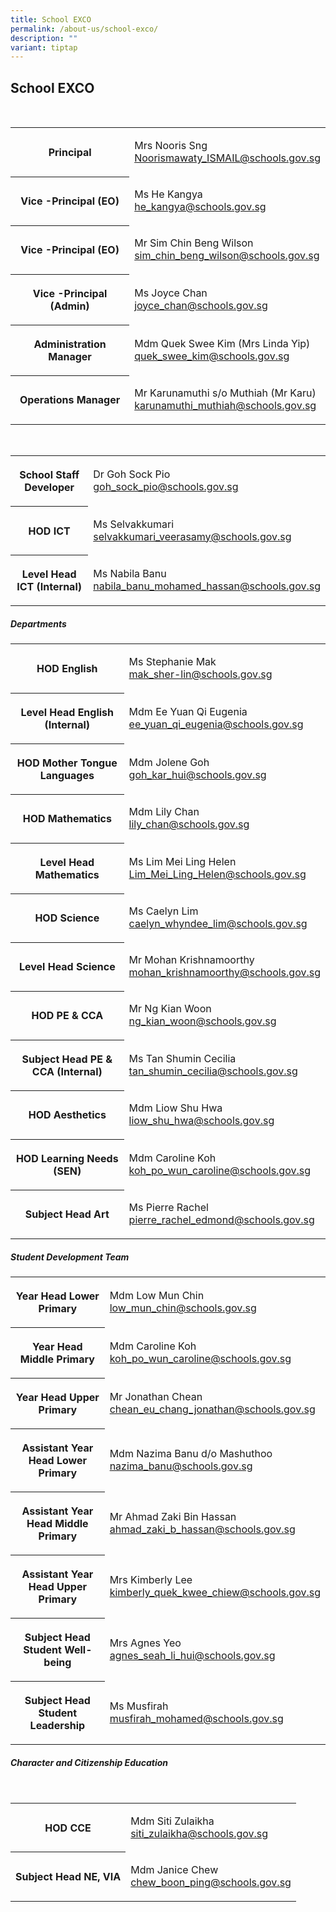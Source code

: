 ```yaml
---
title: School EXCO
permalink: /about-us/school-exco/
description: ""
variant: tiptap
---
```

<h2><strong>School EXCO</strong></h2><p><br></p><table><tbody><tr><th rowspan="1" colspan="1"><p>Principal<br></p></th><td rowspan="1" colspan="1"><p>Mrs Nooris Sng<br><a href="mailto:Noorismawaty_ISMAIL@schools.gov.sg" rel="noopener noreferrer nofollow" target="_blank">Noorismawaty_ISMAIL@schools.gov.sg</a><br></p></td></tr><tr><th rowspan="1" colspan="1"><p>Vice -Principal (EO)</p></th><td rowspan="1" colspan="1"><p>Ms He Kangya<br><a href="mailto:he_kangya@schools.gov.sg" rel="noopener noreferrer nofollow" target="_blank">he_kangya@schools.gov.sg</a><br></p></td></tr><tr><th rowspan="1" colspan="1"><p>Vice -Principal (EO)</p></th><td rowspan="1" colspan="1"><p>Mr Sim Chin Beng Wilson<br><a href="mailto:sim_chin_beng_wilson@schools.gov.sg" rel="noopener noreferrer nofollow" target="_blank">sim_chin_beng_wilson@schools.gov.sg</a></p></td></tr><tr><th rowspan="1" colspan="1"><p>Vice -Principal (Admin)<br></p></th><td rowspan="1" colspan="1"><p>Ms Joyce Chan<br><a href="mailto:joyce_chan@schools.gov.sg" rel="noopener noreferrer nofollow" target="_blank">joyce_chan@schools.gov.sg</a><br></p></td></tr><tr><th rowspan="1" colspan="1"><p>Administration Manager</p></th><td rowspan="1" colspan="1"><p>Mdm Quek Swee Kim (Mrs Linda Yip)<br><a href="mailto:quek_swee_kim@schools.gov.sg" rel="noopener noreferrer nofollow" target="_blank">quek_swee_kim@schools.gov.sg</a><br></p></td></tr><tr><th rowspan="1" colspan="1"><p>Operations Manager</p></th><td rowspan="1" colspan="1"><p>Mr Karunamuthi s/o Muthiah (Mr Karu)<br><a href="mailto:karunamuthi_muthiah@schools.gov.sg" rel="noopener noreferrer nofollow" target="_blank">karunamuthi_muthiah@schools.gov.sg</a></p></td></tr></tbody></table><p><br></p><table><tbody><tr><th rowspan="1" colspan="1"><p>School Staff Developer</p></th><td rowspan="1" colspan="1"><p>Dr Goh Sock Pio<br><a href="mailto:goh_sock_pio@schools.gov.sg" rel="noopener noreferrer nofollow" target="_blank">goh_sock_pio@schools.gov.sg</a><br></p></td></tr><tr><th rowspan="1" colspan="1"><p>HOD ICT</p></th><td rowspan="1" colspan="1"><p>Ms Selvakkumari<br><a href="mailto:selvakkumari_veerasamy@schools.gov.sg" rel="noopener noreferrer nofollow" target="_blank">selvakkumari_veerasamy@schools.gov.sg</a></p></td></tr><tr><th rowspan="1" colspan="1"><p>Level Head ICT (Internal)</p></th><td rowspan="1" colspan="1"><p>Ms Nabila Banu<br><a href="mailto:nabila_banu_mohamed_hassan@schools.gov.sg" rel="noopener noreferrer nofollow" target="_blank">nabila_banu_mohamed_hassan@schools.gov.sg</a></p></td></tr></tbody></table><h5>Departments</h5><p></p><table><tbody><tr><th rowspan="1" colspan="1"><p>HOD English</p></th><td rowspan="1" colspan="1"><p>Ms Stephanie Mak<br><a href="mailto:mak_sher-lin@schools.gov.sg" rel="noopener noreferrer nofollow" target="_blank">mak_sher-lin@schools.gov.sg</a><br></p></td></tr><tr><th rowspan="1" colspan="1"><p>Level Head English (Internal)</p></th><td rowspan="1" colspan="1"><p>Mdm Ee Yuan Qi Eugenia<br><a href="mailto:ee_yuan_qi_eugenia@schools.gov.sg" rel="noopener noreferrer nofollow" target="_blank">ee_yuan_qi_eugenia@schools.gov.sg</a></p></td></tr><tr><th rowspan="1" colspan="1"><p>HOD Mother Tongue Languages</p></th><td rowspan="1" colspan="1"><p>Mdm Jolene Goh<br><a href="mailto:goh_kar_hui@schools.gov.sg" rel="noopener noreferrer nofollow" target="_blank">goh_kar_hui@schools.gov.sg</a><br></p></td></tr><tr><th rowspan="1" colspan="1"><p>HOD Mathematics</p></th><td rowspan="1" colspan="1"><p>Mdm Lily Chan<br><a href="mailto:lily_chan@schools.gov.sg" rel="noopener noreferrer nofollow" target="_blank">lily_chan@schools.gov.sg</a></p></td></tr><tr><th rowspan="1" colspan="1"><p>Level Head Mathematics</p></th><td rowspan="1" colspan="1"><p>Ms Lim Mei Ling Helen<br><a href="mailto:Lim_Mei_Ling_Helen@schools.gov.sg" rel="noopener noreferrer nofollow" target="_blank">Lim_Mei_Ling_Helen@schools.gov.sg</a></p></td></tr><tr><th rowspan="1" colspan="1"><p>HOD Science</p></th><td rowspan="1" colspan="1"><p>Ms Caelyn Lim<br><a href="mailto:caelyn_whyndee_lim@schools.gov.sg" rel="noopener noreferrer nofollow" target="_blank">caelyn_whyndee_lim@schools.gov.sg</a></p></td></tr><tr><th rowspan="1" colspan="1"><p>Level Head Science</p></th><td rowspan="1" colspan="1"><p>Mr Mohan Krishnamoorthy<br><a href="mailto:mohan_krishnamoorthy@schools.gov.sg" rel="noopener noreferrer nofollow" target="_blank">mohan_krishnamoorthy@schools.gov.sg</a></p></td></tr><tr><th rowspan="1" colspan="1"><p>HOD PE &amp; CCA</p></th><td rowspan="1" colspan="1"><p>Mr Ng Kian Woon<br><a href="mailto:ng_kian_woon@schools.gov.sg" rel="noopener noreferrer nofollow" target="_blank">ng_kian_woon@schools.gov.sg</a></p></td></tr><tr><th rowspan="1" colspan="1"><p>Subject Head PE &amp; CCA (Internal)</p></th><td rowspan="1" colspan="1"><p>Ms Tan Shumin Cecilia<br><a href="mailto:tan_shumin_cecilia@schools.gov.sg" rel="noopener noreferrer" target="_blank">tan_shumin_cecilia@schools.gov.sg</a></p></td></tr><tr><th rowspan="1" colspan="1"><p>HOD Aesthetics</p></th><td rowspan="1" colspan="1"><p>Mdm Liow Shu Hwa<br><a href="mailto:liow_shu_hwa@schools.gov.sg" rel="noopener noreferrer nofollow" target="_blank">liow_shu_hwa@schools.gov.sg</a></p></td></tr><tr><th rowspan="1" colspan="1"><p>HOD Learning Needs (SEN)</p></th><td rowspan="1" colspan="1"><p>Mdm Caroline Koh<br><a href="mailto:koh_po_wun_caroline@schools.gov.sg" rel="noopener noreferrer nofollow" target="_blank">koh_po_wun_caroline@schools.gov.sg</a></p></td></tr><tr><th rowspan="1" colspan="1"><p>Subject Head Art</p></th><td rowspan="1" colspan="1"><p>Ms Pierre Rachel<br><a href="mailto:pierre_rachel_edmond@schools.gov.sg" rel="noopener noreferrer nofollow" target="_blank">pierre_rachel_edmond@schools.gov.sg</a></p></td></tr></tbody></table><h5>Student Development Team<br></h5><table><tbody><tr><th rowspan="1" colspan="1"><p>Year Head Lower Primary</p></th><td rowspan="1" colspan="1"><p>Mdm Low Mun Chin<br><a href="mailto:low_mun_chin@schools.gov.sg" rel="noopener noreferrer nofollow" target="_blank">low_mun_chin@schools.gov.sg</a><br></p></td></tr><tr><th rowspan="1" colspan="1"><p>Year Head Middle Primary</p></th><td rowspan="1" colspan="1"><p>Mdm Caroline Koh<br><a href="mailto:koh_po_wun_caroline@schools.gov.sg" rel="noopener noreferrer nofollow" target="_blank">koh_po_wun_caroline@schools.gov.sg</a><br></p></td></tr><tr><th rowspan="1" colspan="1"><p>Year Head Upper Primary</p></th><td rowspan="1" colspan="1"><p>Mr Jonathan Chean<br><a href="mailto:chean_eu_chang_jonathan@schools.gov.sg" rel="noopener noreferrer nofollow" target="_blank">chean_eu_chang_jonathan@schools.gov.sg</a></p></td></tr><tr><th rowspan="1" colspan="1"><p>Assistant Year Head Lower Primary</p></th><td rowspan="1" colspan="1"><p>Mdm Nazima Banu d/o Mashuthoo<br><a href="mailto:nazima_banu@schools.gov.sg" rel="noopener noreferrer nofollow" target="_blank">nazima_banu@schools.gov.sg</a></p></td></tr><tr><th rowspan="1" colspan="1"><p>Assistant Year Head Middle Primary</p></th><td rowspan="1" colspan="1"><p>Mr Ahmad Zaki Bin Hassan<br><a href="mailto:ahmad_zaki_b_hassan@schools.gov.sg" rel="noopener noreferrer nofollow" target="_blank">ahmad_zaki_b_hassan@schools.gov.sg</a></p></td></tr><tr><th rowspan="1" colspan="1"><p>Assistant Year Head Upper Primary</p></th><td rowspan="1" colspan="1"><p>Mrs Kimberly Lee<br><a href="mailto:kimberly_quek_kwee_chiew@schools.gov.sg" rel="noopener noreferrer nofollow" target="_blank">kimberly_quek_kwee_chiew@schools.gov.sg</a></p></td></tr><tr><th rowspan="1" colspan="1"><p>Subject Head Student Well-being</p></th><td rowspan="1" colspan="1"><p>Mrs Agnes Yeo<br><a href="mailto:agnes_seah_li_hui@schools.gov.sg" rel="noopener noreferrer nofollow" target="_blank">agnes_seah_li_hui@schools.gov.sg</a></p></td></tr><tr><th rowspan="1" colspan="1"><p>Subject Head Student Leadership</p></th><td rowspan="1" colspan="1"><p>Ms Musfirah <br><a href="mailto:musfirah_mohamed@schools.gov.sg" rel="noopener noreferrer nofollow" target="_blank">musfirah_mohamed@schools.gov.sg</a></p></td></tr></tbody></table><h5>Character and Citizenship Education</h5><p><br></p><table><tbody><tr><th rowspan="1" colspan="1"><p>HOD CCE</p></th><td rowspan="1" colspan="1"><p>Mdm Siti Zulaikha<br><a href="mailto:siti_zulaikha@schools.gov.sg" rel="noopener noreferrer nofollow" target="_blank">siti_zulaikha@schools.gov.sg</a><br></p></td></tr><tr><th rowspan="1" colspan="1"><p>Subject Head NE, VIA</p></th><td rowspan="1" colspan="1"><p>Mdm Janice Chew<br><a href="mailto:chew_boon_ping@schools.gov.sg" rel="noopener noreferrer nofollow" target="_blank">chew_boon_ping@schools.gov.sg</a><br></p></td></tr></tbody></table><p></p>